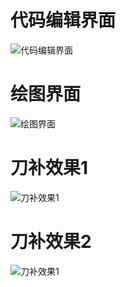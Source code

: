 代码编辑界面
============
![代码编辑界面](https://github.com/liuwentao1992/ParseGCode/blob/master/githubImage/%E5%BE%AE%E4%BF%A1%E6%88%AA%E5%9B%BE_20200326010452.png)

绘图界面
===========
![绘图界面](https://github.com/liuwentao1992/ParseGCode/blob/master/githubImage/%E5%BE%AE%E4%BF%A1%E6%88%AA%E5%9B%BE_20200326010512.png)

刀补效果1
===========
![刀补效果1](https://github.com/liuwentao1992/ParseGCode/blob/master/githubImage/QQ%E5%9B%BE%E7%89%8720200429173005.png)

刀补效果2
===========
![刀补效果1](https://github.com/liuwentao1992/ParseGCode/blob/master/githubImage/QQ%E5%9B%BE%E7%89%8720200429172950.png)
